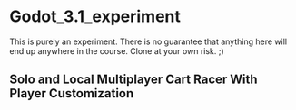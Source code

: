 # Godot_3.1_experiment
This is purely an experiment.  There is no guarantee that anything here will end up anywhere in the course.  Clone at your own risk. ;)

## Solo and Local Multiplayer Cart Racer With Player Customization
